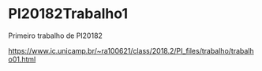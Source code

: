 # PI20182Trabalho1
Primeiro trabalho de PI20182

https://www.ic.unicamp.br/~ra100621/class/2018.2/PI_files/trabalho/trabalho01.html
